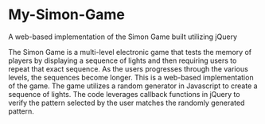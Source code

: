 # My-Simon-Game
A web-based implementation of the Simon Game built utilizing jQuery

The Simon Game is a multi-level electronic game that tests the memory of players by displaying a sequence of lights and then requiring users to repeat that exact sequence.  As the users progresses through the various levels,
the sequences become longer.  This is a web-based implementation of the game.  The game utilizes a random generator in Javascript to create a sequence of lights.  The code leverages callback functions in jQuery to verify the pattern selected by the user matches the randomly generated pattern.
